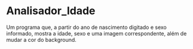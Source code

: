 # Analisador_Idade
Um programa que, a partir do ano de nascimento digitado e sexo informado, mostra a idade, sexo e uma imagem correspondente, além de mudar a cor do background.
